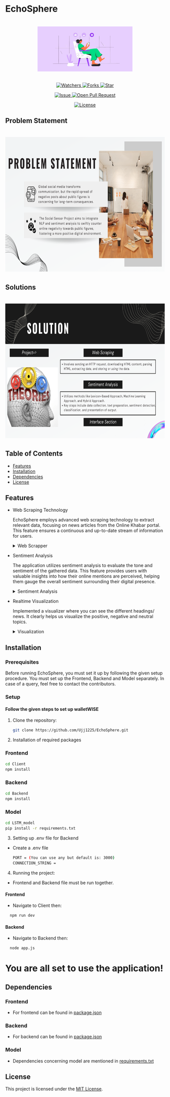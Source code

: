 # EchoSphere

# <p align="center"><img src="https://github.com/Ujj1225/EchoSphere/blob/main/Client%20/src/assets/images/hero-socialmedia.png" width=300 /></p>

<p align="center">
    <p align="center">
        <a href="https://github.com/Ujj1225/EchoSphere" target="blank">
            <img src="https://img.shields.io/github/watchers/Ujj1225/EchoSphere?style=for-the-badge&logo=appveyor" alt="Watchers"/>
        </a>
        <a href="https://github.com/Ujj1225/EchoSphere/fork" target="blank">
            <img src="https://img.shields.io/github/forks/Ujj1225/EchoSphere?style=for-the-badge&logo=appveyor" alt="Forks"/>
        </a>
        <a href="https://github.com/Ujj1225/EchoSphere/stargazers" target="blank">
            <img src="https://img.shields.io/github/stars/Ujj1225/EchoSphere?style=for-the-badge&logo=appveyor" alt="Star"/>
        </a>
    </p>
    <p align="center">
        <a href="https://github.com/Ujj1225/EchoSphere/issues" target="blank">
            <img src="https://img.shields.io/github/issues/Ujj1225/EchoSphere?style=for-the-badge&logo=appveyor" alt="Issue"/>
        </a>
        <a href="https://github.com/Ujj1225/EchoSphere/pulls" target="blank">
            <img src="https://img.shields.io/github/issues-pr/Ujj1225/EchoSphere?style=for-the-badge&logo=appveyor" alt="Open Pull Request"/>
        </a>
    </p>
    <p align="center">
        <a href="https://github.com/Ujj1225/EchoSphere/blob/master/LICENSE" target="blank">
            <img src="https://img.shields.io/github/license/Ujj1225/EchoSphere?style=for-the-badge&logo=appveyor" alt="License" />
        </a>
    </p>
</p>

<p align="center">
</p>

## Problem Statement

# <p align="center"><img src="https://github.com/Ujj1225/EchoSphere/blob/main/Client%20/src/assets/images/problem.png" width=750 height=425 /></p>

## Solutions

# <p align="center"><img src="https://github.com/Ujj1225/EchoSphere/blob/main/Client%20/src/assets/images/Solution.png" width=750 height=425 /></p>

## Table of Contents

- [Features](#features)
- [Installation](#installation)
- [Dependencies](#dependencies)
- [License](#license)

## Features

- Web Scraping Technology

  EchoSphere employs advanced web scraping technology to extract relevant data, focusing on news articles from the Online Khabar portal. This feature ensures a continuous and up-to-date stream of information for users.
  <details>
    <summary> Web Scrapper </summary>
    <img src="https://github.com/Ujj1225/EchoSphere/blob/main/Client%20/src/assets/images/img1.png" width=750/>
  </details>

- Sentiment Analysis

  The application utilizes sentiment analysis to evaluate the tone and sentiment of the gathered data. This feature provides users with valuable insights into how their online mentions are perceived, helping them gauge the overall sentiment surrounding their digital presence.
  <details>
    <summary> Sentiment Analysis </summary>
    <img src="https://github.com/Ujj1225/EchoSphere/blob/main/Client%20/src/assets/images/img2.png" width=750/>

  </details>

- Realtime Visualization

  Implemented a visualizer where you can see the different headings/ news. It clearly helps us visualize the positive, negative and neutral topics.
  <details>
    <summary> Visualization </summary>
    <img src="https://github.com/Ujj1225/EchoSphere/blob/main/Client%20/src/assets/images/img3.png" width=750/>
  </details>

## Installation

### Prerequisites

Before running EchoSphere, you must set it up by following the given setup procedure. You must set up the Frontend, Backend and Model separately. In case of a query, feel free to contact the contributors.

### Setup

#### Follow the given steps to set up walletWISE

1. Clone the repository:

   ```bash
   git clone https://github.com/Ujj1225/EchoSphere.git
   ```

2. Installation of required packages

### Frontend

```bash
cd Client
npm install
```

### Backend

```bash
cd Backend
npm install
```

### Model

```bash
cd LSTM_model
pip install -r requirements.txt
```

3. Setting up .env file for Backend

- Create a .env file

  ```bash
  PORT = (You can use any but default is: 3000)
  CONNECTION_STRING =
  ```

4. Running the project:

- Frontend and Backend file must be run together.

#### Frontend

- Navigate to Client then:

```bash
  npm run dev
```

#### Backend

- Navigate to Backend then:

```bash
  node app.js
```

# You are all set to use the application!

## Dependencies

### Frontend

- For frontend can be found in [package.json](./Client%20/package.json)

### Backend

- For backend can be found in [package.json](./Backend/package.json)

### Model

- Dependencies concerning model are mentioned in [requirements.txt](./LSTM_model/requirement.txt)

## License

This project is licensed under the [MIT License](/LICENSE).
